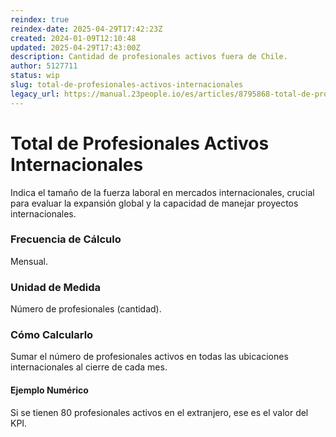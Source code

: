```yaml
---
reindex: true
reindex-date: 2025-04-29T17:42:23Z
created: 2024-01-09T12:10:48
updated: 2025-04-29T17:43:00Z
description: Cantidad de profesionales activos fuera de Chile.
author: 5127711
status: wip
slug: total-de-profesionales-activos-internacionales
legacy_url: https://manual.23people.io/es/articles/8795868-total-de-profesionales-activos-internacionales
---
```


# Total de Profesionales Activos Internacionales

Indica el tamaño de la fuerza laboral en mercados internacionales, crucial
para evaluar la expansión global y la capacidad de manejar proyectos
internacionales.

### Frecuencia de Cálculo

Mensual.

### Unidad de Medida

Número de profesionales (cantidad).

### Cómo Calcularlo

Sumar el número de profesionales activos en todas las ubicaciones
internacionales al cierre de cada mes.

#### Ejemplo Numérico

Si se tienen 80 profesionales activos en el extranjero, ese es el valor del
KPI.
